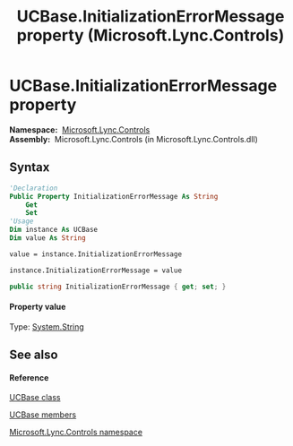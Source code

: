 ﻿---
title: UCBase.InitializationErrorMessage property  (Microsoft.Lync.Controls)
TOCTitle: 'InitializationErrorMessage property '
ms:assetid: P:Microsoft.Lync.Controls.UCBase.InitializationErrorMessage_DI_3_UC_OCS14MrefLyncWPF
ms:mtpsurl: https://msdn.microsoft.com/en-us/library/microsoft.lync.controls.ucbase.initializationerrormessage_di_3_uc_ocs14mreflyncwpf(v=office.15)
ms:contentKeyID: 48597583
ms.date: 07/28/2014
mtps_version: v=office.15
f1_keywords:
- Microsoft.Lync.Controls.UCBase.InitializationErrorMessage
dev_langs:
- CSharp
- JScript
- VB
- other
---

# UCBase.InitializationErrorMessage property

**Namespace:**  [Microsoft.Lync.Controls](microsoft-lync-controls-namespace_1.md)  
**Assembly:**  Microsoft.Lync.Controls (in Microsoft.Lync.Controls.dll)

## Syntax

``` vb
'Declaration
Public Property InitializationErrorMessage As String
    Get
    Set
'Usage
Dim instance As UCBase
Dim value As String

value = instance.InitializationErrorMessage

instance.InitializationErrorMessage = value
```

``` csharp
public string InitializationErrorMessage { get; set; }
```

#### Property value

Type: [System.String](http://msdn2.microsoft.com/en-us/library/s1wwdcbf)  

## See also

#### Reference

[UCBase class](ucbase-class-microsoft-lync-controls_1.md)

[UCBase members](ucbase-members-microsoft-lync-controls_1.md)

[Microsoft.Lync.Controls namespace](microsoft-lync-controls-namespace_1.md)

